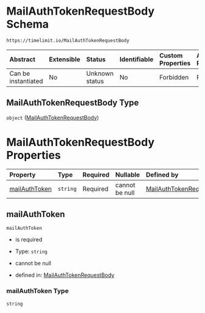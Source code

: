 # MailAuthTokenRequestBody Schema

```txt
https://timelimit.io/MailAuthTokenRequestBody
```

| Abstract            | Extensible | Status         | Identifiable | Custom Properties | Additional Properties | Access Restrictions | Defined In                                                                                          |
| :------------------ | :--------- | :------------- | :----------- | :---------------- | :-------------------- | :------------------ | :-------------------------------------------------------------------------------------------------- |
| Can be instantiated | No         | Unknown status | No           | Forbidden         | Forbidden             | none                | [MailAuthTokenRequestBody.schema.json](MailAuthTokenRequestBody.schema.json "open original schema") |

## MailAuthTokenRequestBody Type

`object` ([MailAuthTokenRequestBody](mailauthtokenrequestbody.md))

# MailAuthTokenRequestBody Properties

| Property                        | Type     | Required | Nullable       | Defined by                                                                                                                                                 |
| :------------------------------ | :------- | :------- | :------------- | :--------------------------------------------------------------------------------------------------------------------------------------------------------- |
| [mailAuthToken](#mailauthtoken) | `string` | Required | cannot be null | [MailAuthTokenRequestBody](mailauthtokenrequestbody-properties-mailauthtoken.md "https://timelimit.io/MailAuthTokenRequestBody#/properties/mailAuthToken") |

## mailAuthToken

`mailAuthToken`

- is required

- Type: `string`

- cannot be null

- defined in: [MailAuthTokenRequestBody](mailauthtokenrequestbody-properties-mailauthtoken.md "https://timelimit.io/MailAuthTokenRequestBody#/properties/mailAuthToken")

### mailAuthToken Type

`string`

